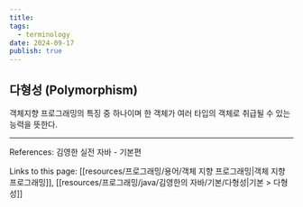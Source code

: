 ```yaml
---
title:
tags:
  - terminology
date: 2024-09-17
publish: true
---
```


## 다형성 (Polymorphism)

객체지향 프로그래밍의 특징 중 하나이며 한 객체가 여러 타입의 객체로 취급될 수 있는 능력을 뜻한다.

---

References: 김영한 실전 자바 - 기본편

Links to this page: [[resources/프로그래밍/용어/객체 지향 프로그래밍|객체 지향 프로그래밍]], [[resources/프로그래밍/java/김영한의 자바/기본/다형성|기본 > 다형성]]
